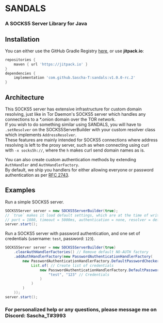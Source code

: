 # SANDALS

### A SOCKS5 Server Library for Java

## Installation
You can either use the GitHub Gradle Registry [here](https://github.com/Sascha-T/sandals/packages), or use **jitpack.io**:
```gradle
repositories {
    maven { url 'https://jitpack.io' }
}
dependencies {
    implementation 'com.github.Sascha-T:sandals:v1.0.0-rc.2'
}
```


## Architecture
This SOCKS5 server has extensive infrastructure for custom domain resolving, just like in Tor Daemon's SOCKS5 server which handles any connections to a *.onion domain over the TOR network. \
If you wish to do something similar using SANDALS, you will have to `.setResolver` on the SOCKS5ServerBuilder with your custom resolver class which implements `AddressResolver`. \
These features are mainly intended for SOCKS5 connections where address resolving is left to the proxy server, such as when connecting using curl with `-x socks5h://`, where the `h` makes curl send domain names as is.


You can also create custom authentication methods by extending `AuthHandler` and `AuthHandlerFactory`. \
By default, we ship you handlers for either allowing everyone or password authentication as per [RFC 2743](https://tools.ietf.org/html/rfc2743).

## Examples

Run a simple SOCKS5 server.
```java
SOCKS5Server server = new SOCKS5ServerBuilder(true);
// `true` makes it load default settings, which are at the time of writing:
// port = 1080, timeout = 5000ms, authentication = none, resolver = default
server.start();
```

Run a SOCKS5 server with password authentication, and one set of credentials (username: `test`, password: `123`).
```java
SOCKS5Server server = new SOCKS5ServerBuilder(true)
    .clearAuthHandlerFactories() // Remove default NO-AUTH factory
    .addAuthHandlerFactory(new PasswordAuthenticationHandlerFactory(
        new PasswordAuthenticationHandlerFactory.DefaultPasswordChecker( // Create password checker (Can be customized too, for example, to retrieve credentials from a database, or to compare passwords using hashes)
            List.of( // Create list of credentials
                new PasswordAuthenticationHandlerFactory.DefaultPasswordChecker.PasswordEntry(
                    "test", "123" // Credentials
                )
            )
        )
    ));
server.start();
```

### For personalized help or any questions, please message me on Discord: Sascha_T#3993
